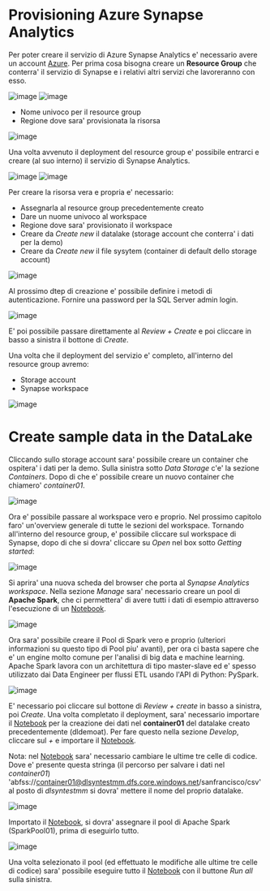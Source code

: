 # Provisioning Azure Synapse Analytics
Per poter creare il servizio di Azure Synapse Analytics e' necessario avere un account [Azure](https://portal.azure.com/).
Per prima cosa bisogna creare un **Resource Group** che conterra' il servizio di Synapse e i relativi altri servizi che lavoreranno con esso.

![image](https://user-images.githubusercontent.com/77077281/205738587-5f9ee34a-23fd-4894-8d40-9d7bcd11087e.png)
![image](https://user-images.githubusercontent.com/77077281/205738923-9be1bc2e-8486-4e2d-9972-8579ea24f2ea.png)

- Nome univoco per il resource group
- Regione dove sara' provisionata la risorsa

![image](https://user-images.githubusercontent.com/77077281/205739411-8e2baec0-52ca-467e-9590-8cdbd4d18dd7.png)

Una volta avvenuto il deployment del resource group e' possibile entrarci e creare (al suo interno) il servizio di Synapse Analytics.

![image](https://user-images.githubusercontent.com/77077281/205739813-8e459b9f-9389-482e-9871-e3bafa15bcd8.png)
![image](https://user-images.githubusercontent.com/77077281/205740007-1bf542de-eedd-44c6-957e-85895baebe98.png)

Per creare la risorsa vera e propria e' necessario:
- Assegnarla al resource group precedentemente creato
- Dare un nuome univoco al workspace
- Regione dove sara' provisionato il workspace
- Creare da *Create new* il datalake (storage account che conterra' i dati per la demo)
- Creare da *Create new* il file sysytem (container di default dello storage account)

![image](https://user-images.githubusercontent.com/77077281/205741410-aadf5944-e528-48bb-938a-b350fe1f9cb1.png)

Al prossimo dtep di creazione e' possibile definire i metodi di autenticazione.
Fornire una password per la SQL Server admin login.

![image](https://user-images.githubusercontent.com/77077281/205742344-3cce071d-92d2-4c16-b199-a4f8724b657c.png)

E' poi possibile passare direttamente al *Review + Create* e poi cliccare in basso a sinistra il bottone di *Create*.

Una volta che il deployment del servizio e' completo, all'interno del resource group avremo:
- Storage account
- Synapse workspace

![image](https://user-images.githubusercontent.com/77077281/205743722-63b845bc-2ec2-4895-aac4-0d6e0416d329.png)

# Create sample data in the DataLake
Cliccando sullo storage account sara' possibile creare un container che ospitera' i dati per la demo.
Sulla sinistra sotto *Data Storage* c'e' la sezione *Containers*.
Dopo di che e' possibile creare un nuovo container che chiamero' *container01*.

![image](https://user-images.githubusercontent.com/77077281/205744976-a037abaf-2917-4ee9-b968-add3fbfbc57a.png)

Ora e' possibile passare al workspace vero e proprio. Nel prossimo capitolo faro' un'overview generale di tutte le sezioni del workspace.
Tornando all'interno del resource group, e' possibile cliccare sul workspace di Synapse, dopo di che si dovra' cliccare su *Open* nel box sotto *Getting started*:

![image](https://user-images.githubusercontent.com/77077281/205745609-1f0f4f4f-d5ad-498d-8d82-1a896a376a8d.png)

Si aprira' una nuova scheda del browser che porta al *Synapse Analytics workspace*.
Nella sezione *Manage* sara' necessario creare un pool di **Apache Spark**, che ci permettera' di avere tutti i dati di esempio attraverso l'esecuzione di un [Notebook](https://github.com/yougnoli/Synapse-for-Beginners/blob/main/ITA/01-create-workspace/create-datalake-san-francisco-csv-parquet-delta.ipynb).

![image](https://user-images.githubusercontent.com/77077281/205746702-ad686504-71cd-408c-9601-249b59659b5e.png)

Ora sara' possibile creare il Pool di Spark vero e proprio (ulteriori informazioni su questo tipo di Pool piu' avanti), per ora ci basta sapere che e' un engine molto comune per l'analisi di big data e machine learning. Apache Spark lavora con un architettura di tipo master-slave ed e' spesso utilizzato dai Data Engineer per flussi ETL usando l'API di Python: PySpark.

![image](https://user-images.githubusercontent.com/77077281/205747381-1039afe8-fb4c-467f-996d-0addfcdf54fa.png)

E' necessario poi cliccare sul bottone di *Review + create* in basso a sinistra, poi *Create*.
Una volta completato il deployment, sara' necessario importare il [Notebook](https://github.com/yougnoli/Synapse-for-Beginners/blob/main/ITA/01-create-workspace/create-datalake-san-francisco-csv-parquet-delta.ipynb) per la creazione dei dati nel **container01** del datalake creato precedentemente (dldemoat).
Per fare questo nella sezione *Develop*, cliccare sul *+* e importare il [Notebook](https://github.com/yougnoli/Synapse-for-Beginners/blob/main/ITA/01-create-workspace/create-datalake-san-francisco-csv-parquet-delta.ipynb). 

Nota: nel [Notebook](https://github.com/yougnoli/Synapse-for-Beginners/blob/main/ITA/01-create-workspace/create-datalake-san-francisco-csv-parquet-delta.ipynb) sara' necessario cambiare le ultime tre celle di codice. Dove e' presente questa stringa (il percorso per salvare i dati nel *container01*) 'abfss://container01@dlsyntestmm.dfs.core.windows.net/sanfrancisco/csv' al posto di *dlsyntestmm* si dovra' mettere il nome del proprio datalake.

![image](https://user-images.githubusercontent.com/77077281/205749652-682139ee-315a-4c77-9234-9bed5d70f29a.png)

Importato il [Notebook](https://github.com/yougnoli/Synapse-for-Beginners/blob/main/ITA/01-create-workspace/create-datalake-san-francisco-csv-parquet-delta.ipynb), si dovra' assegnare il pool di Apache Spark (SparkPool01), prima di eseguirlo tutto.

![image](https://user-images.githubusercontent.com/77077281/205750376-edc054c2-24ec-41c3-b8e8-d95bc772ed33.png)

Una volta selezionato il pool (ed effettuato le modifiche alle ultime tre celle di codice) sara' possibile eseguire tutto il [Notebook](https://github.com/yougnoli/Synapse-for-Beginners/blob/main/ITA/01-create-workspace/create-datalake-san-francisco-csv-parquet-delta.ipynb) con il buttone *Run all* sulla sinistra.


